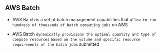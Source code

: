 ## AWS Batch

- AWS Batch is a set of batch management capabilities that `allow to run hundreds of thousands of batch computing jobs` on AWS

- AWS Batch `dynamically provisions the optimal quantity and type of compute resources` `based on the volume and specific resource requirements of the batch jobs` submitted
